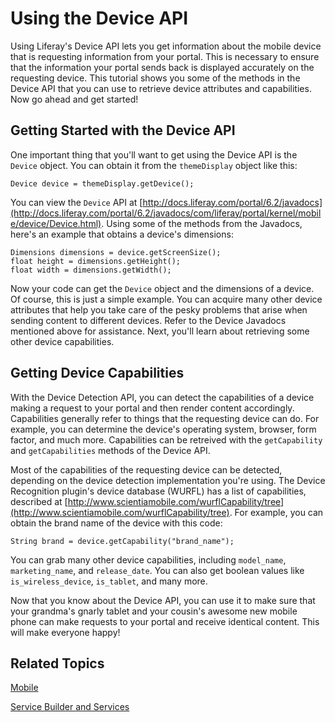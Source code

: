 # Using the Device API

Using Liferay's Device API lets you get information about the mobile device that 
is requesting information from your portal. This is necessary to ensure that the 
information your portal sends back is displayed accurately on the requesting 
device. This tutorial shows you some of the methods in the Device API that you 
can use to retrieve device attributes and capabilities. Now go ahead and get 
started! 

## Getting Started with the Device API

One important thing that you'll want to get using the Device API is the 
`Device` object. You can obtain it from the `themeDisplay` object like this: 

    Device device = themeDisplay.getDevice();

You can view the `Device` API at [http://docs.liferay.com/portal/6.2/javadocs](http://docs.liferay.com/portal/6.2/javadocs/com/liferay/portal/kernel/mobile/device/Device.html).
Using some of the methods from the Javadocs, here's an example that obtains a
device's dimensions:

    Dimensions dimensions = device.getScreenSize();
    float height = dimensions.getHeight();
    float width = dimensions.getWidth();

Now your code can get the `Device` object and the dimensions of a device.
Of course, this is just a simple example. You can acquire many other device
attributes that help you take care of the pesky problems that arise when sending
content to different devices. Refer to the Device Javadocs mentioned above for 
assistance. Next, you'll learn about retrieving some other device capabilities.

## Getting Device Capabilities 

With the Device Detection API, you can detect the capabilities of a device
making a request to your portal and then render content accordingly. 
Capabilities generally refer to things that the requesting device can do. For 
example, you can determine the device's operating system, browser, form factor, 
and much more. Capabilities can be retreived with the `getCapability` and 
`getCapabilities` methods of the Device API. 

Most of the capabilities of the requesting device can be detected, depending on 
the device detection implementation you're using. The Device Recognition 
plugin's device database (WURFL) has a list of capabilities, described at
[http://www.scientiamobile.com/wurflCapability/tree](http://www.scientiamobile.com/wurflCapability/tree).
For example, you can obtain the brand name of the device with this code:

    String brand = device.getCapability("brand_name");

You can grab many other device capabilities, including `model_name`,
`marketing_name`, and `release_date`. You can also get boolean values like
`is_wireless_device`, `is_tablet`, and many more. 

Now that you know about the Device API, you can use it to make sure that your 
grandma's gnarly tablet and your cousin's awesome new mobile phone can make 
requests to your portal and receive identical content. This will make everyone 
happy! 

## Related Topics

[Mobile](/tutorials/-/knowledge_base/6-2/mobile)

[Service Builder and Services](/tutorials/-/knowledge_base/6-2/service-builder)
